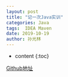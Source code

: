 ```yaml
---
layout: post
title: "记一次Java实训"
categories: Java
tags:  IDEA Maven 
date: 2019-10-19
author: 孙光林
---
```

* content
{:toc}

<a href="https://github.com/MuXTing/ShiXunInNUIST" _blank:target>Github地址</a>
<!-- <a href="https://www.jianshu.com/p/3d92fe1c34af" _blank:target>补码杂谈</a> -->